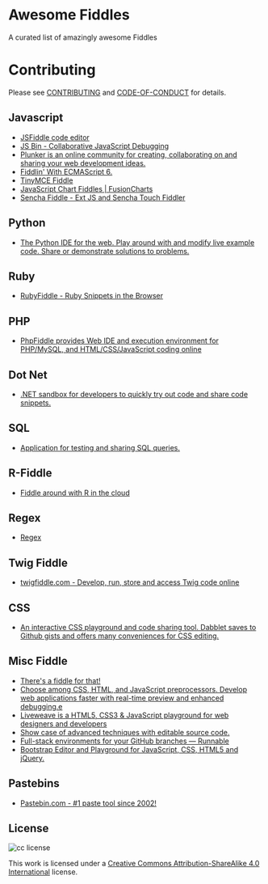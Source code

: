 
# Awesome Fiddles

A curated list of amazingly awesome Fiddles

# Contributing

Please see [CONTRIBUTING](https://github.com/ravikumar8/awesome-fiddles/blob/master/CONTRIBUTING.md) and [CODE-OF-CONDUCT](https://github.com/ravikumar8/awesome-fiddles/blob/master/CODE-OF-CONDUCT.md) for details.

## Javascript

* [JSFiddle code editor](https://jsfiddle.net/)
* [JS Bin - Collaborative JavaScript Debugging](https://jsbin.com/)
* [Plunker is an online community for creating, collaborating on and sharing your web development ideas.](https://plnkr.co/)
* [Fiddlin' With ECMAScript 6.](http://www.es6fiddle.net/)
* [TinyMCE Fiddle](http://fiddle.tinymce.com/)
* [JavaScript Chart Fiddles | FusionCharts](http://www.fusioncharts.com/javascript-chart-fiddles/)
* [Sencha Fiddle - Ext JS and Sencha Touch Fiddler](https://fiddle.sencha.com/#home)

## Python

* [The Python IDE for the web. Play around with and modify live example code. Share or demonstrate solutions to problems.](http://pythonfiddle.com/)

## Ruby

* [RubyFiddle - Ruby Snippets in the Browser](http://rubyfiddle.com/)

## PHP

* [PhpFiddle provides Web IDE and execution environment for PHP/MySQL, and HTML/CSS/JavaScript coding online](http://phpfiddle.org/)

## Dot Net

* [.NET sandbox for developers to quickly try out code and share code snippets.](https://dotnetfiddle.net/)

## SQL

* [Application for testing and sharing SQL queries.](http://sqlfiddle.com/)

## R-Fiddle

* [Fiddle around with R in the cloud](http://www.r-fiddle.org/#/)

## Regex

* [Regex](http://refiddle.com/)

## Twig Fiddle

* [twigfiddle.com - Develop, run, store and access Twig code online](http://twigfiddle.com/)

## CSS

* [An interactive CSS playground and code sharing tool. Dabblet saves to Github gists and offers many conveniences for CSS editing.](http://dabblet.com/)

## Misc Fiddle

* [There's a fiddle for that!](https://fiddles.io/)
* [Choose among CSS, HTML, and JavaScript preprocessors. Develop web applications faster with real-time preview and enhanced debugging.e](http://fiddlesalad.com/)
* [Liveweave is a HTML5, CSS3 &amp; JavaScript playground for web designers and developers](http://liveweave.com/)
* [Show case of advanced techniques with editable source code.](http://codepen.io/)
* [Full-stack environments for your GitHub branches — Runnable](https://runnable.io/)
* [Bootstrap Editor and Playground for JavaScript, CSS, HTML5 and jQuery.](http://www.bootply.com/)
 
## Pastebins

* [Pastebin.com - #1 paste tool since 2002!](http://pastebin.com/)

## License

![cc license](http://i.creativecommons.org/l/by-sa/4.0/88x31.png)

This work is licensed under a [Creative Commons Attribution-ShareAlike 4.0 International](http://creativecommons.org/licenses/by-sa/4.0/) license.
